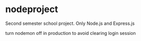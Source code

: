 # nodeproject

Second semester school project. Only Node.js and Express.js

turn nodemon off in production to avoid clearing login session
